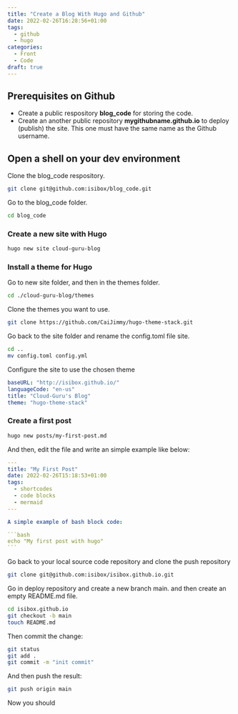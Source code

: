 ```yaml
---
title: "Create a Blog With Hugo and Github"
date: 2022-02-26T16:28:56+01:00
tags:
  - github
  - hugo
categories:
  - Front
  - Code
draft: true
---
```


## Prerequisites on Github

- Create a public respository **blog_code** for storing the code.
- Create an another public repository **mygithubname.github.io** to deploy (publish) the site. This one must have the same name as the Github username.

## Open a shell on your dev environment

Clone the blog_code respository.

  ```bash
  git clone git@github.com:isibox/blog_code.git
  ```

Go to the blog_code folder.

  ```bash
  cd blog_code
  ```

### Create a new site with Hugo

  ```bash
  hugo new site cloud-guru-blog
  ```

### Install a theme for Hugo

Go to new site folder, and then in the themes folder.

  ```bash
  cd ./cloud-guru-blog/themes
  ```

Clone the themes you want to use.

  ```bash
  git clone https://github.com/CaiJimmy/hugo-theme-stack.git
  ```

Go back to the site folder and rename the config.toml file site.

  ```bash
  cd ..
  mv config.toml config.yml
  ```

Configure the site to use the chosen theme

  ```yaml
  baseURL: "http://isibox.github.io/"
  languageCode: "en-us"
  title: "Cloud-Guru's Blog"
  theme: "hugo-theme-stack"
  ```

### Create a first post

  ```bash
  hugo new posts/my-first-post.md
  ```

And then, edit the file and write an simple example like below:

  ````yaml
  ---
  title: "My First Post"
  date: 2022-02-26T15:18:53+01:00
  tags:
    - shortcodes
    - code blocks
    - mermaid
  ---
  
  A simple example of bash block code:
  
  ```bash
  echo "My first post with hugo"
  ```
  ````

Go back to your local source code repository and clone the push repository

  ```bash
  git clone git@github.com:isibox/isibox.github.io.git
  
  ```

Go in deploy repository and create a new branch main. and then create an empty README.md file.

  ```bash
  cd isibox.github.io
  git checkout -b main
  touch README.md
  ```

Then commit the change:

  ```bash
  git status
  git add .
  git commit -m "init commit"
  ```

And then push the result:

  ```bash
  git push origin main
  ```

Now you should 
